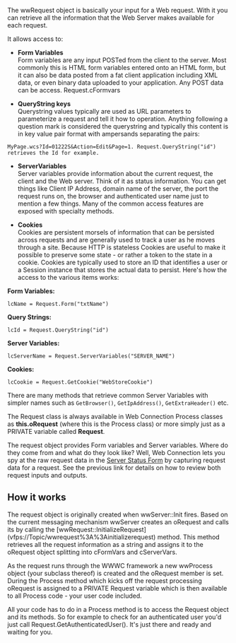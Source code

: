 ﻿The wwRequest object is basically your input for a Web request. With it you can retrieve all the information that the Web Server makes available for each request. 

It allows access to:

* **Form Variables**  
Form variables are any input POSTed from the client to the server. Most commonly this is HTML form variables entered onto an HTML form, but it can also be data posted from a fat client application including XML data, or even binary data uploaded to your application. Any POST data can be access. Request.cFormvars

* **QueryString keys**  
Querystring values typically are used as URL parameters to parameterize a request and tell it how to operation. Anything following a question mark is considered the querystring and typically this content is in key value pair format with ampersands separating the pairs:

```
MyPage.wcs?Id=01222S&Action=Edit&Page=1. Request.QueryString("id") retrieves the Id for example.
```

* **ServerVariables**  
Server variables provide information about the current request, the client and the Web server. Think of it as status information. You can get things like Client IP Address, domain name of the server, the port the request runs on, the browser and authenticated user name just to mention a few things. Many of the common access features are exposed with specialty methods.

* **Cookies**  
Cookies are persistent morsels of information that can be persisted across requests and are generally used to track a user as he moves through a site. Because HTTP is stateless Cookies are useful to make it possible to preserve some state - or rather a token to the state in a cookie. Cookies are typically used to store an ID that identifies a user or a Session instance that stores the actual data to persist.
Here's how the access to the various items works:

**Form Variables:**  
```foxpro
lcName = Request.Form("txtName")
```

**Query Strings:**  
```foxpro
lcId = Request.QueryString("id")
```

**Server Variables:**  
```foxpro
lcServerName = Request.ServerVariables("SERVER_NAME")
```

**Cookies:**  
```foxpro
lcCookie = Request.GetCookie("WebStoreCookie")
```

There are many methods that retrieve common Server Variables with simpler names such as `GetBrowser()`, `GetIpAddress()`, `GetExtraHeader()` etc.

The Request class is always available in Web Connection Process classes as **this.oRequest** (where this is the Process class) or more simply just as a PRIVATE variable called **Request**.

The request object provides Form variables and  Server variables. Where do they come from and what do they look like? Well, Web Connection lets you spy at the raw request data in the [Server Status Form](vfps://Topic/The%20server%20status%20form) by capturing request data for a request. See the previous link for details on how to review both request inputs and outputs.

<H2>How it works</H2>
The request object is originally created when wwServer::Init fires. Based on the current messaging mechanism wwServer creates an oRequest and calls its by calling the [wwRequest::InitializeRequest](vfps://Topic/wwrequest%3A%3Ainitializerequest) method. This method retrieves all the request information as a string and assigns it to the oRequest object splitting into cFormVars and cServerVars. 

As the request runs through the WWWC framework a new wwProcess object (your subclass thereof) is created and the oRequest member is set. During the Process method which kicks off the request processing oRequest is assigned to a PRIVATE Request variable which is then available to all Process code - your user code included. 

All your code has to do in a Process method is to access the Request object and its methods. So for example to check for an authenticated user you'd just call Request.GetAuthenticatedUser(). It's just there and ready and waiting for you.